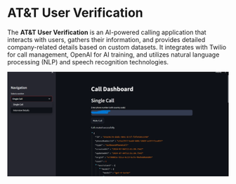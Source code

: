 # AT&T User Verification

The **AT&T User Verification** is an AI-powered calling application that interacts with users, gathers their information, and provides detailed company-related details based on custom datasets. It integrates with Twilio for call management, OpenAI for AI training, and utilizes natural language processing (NLP) and speech recognition technologies.

![AI Caller Information Provider Demo](Images/DEmo.png)
